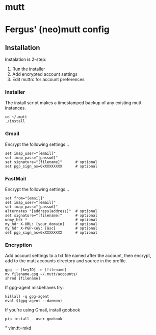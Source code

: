 mutt
====

# Fergus' (neo)mutt config 

## Installation

Instalation is 2-step:

1. Run the installer
2. Add encrypted account settings
3. Edit muttrc for account preferences

### Installer

The install script makes a timestamped backup of any existing mutt instances.

```
cd ~/.mutt
./install
```

### Gmail

Encrypt the following settings...
```
set imap_user="[email]"
set imap_pass="[passwd]"
set signature="[filename]"      # optional
set pgp_sign_as=0xXXXXXXXX      # optional
```

### FastMail

Encrypt the following settings...
```
set from="[email]"
set imap_user="[email]"
set imap_pass="[passwd]"
alternates "[address|address]"  # optional
set signature="[filename]"      # optional
unmy_hdr *                      # optional
my_hdr X-URL: [your_domain]     # optional
my_hdr X-PGP-Key: [asc]         # optional
set pgp_sign_as=0xXXXXXXXX      # optional
```

### Encryption

Add account settings to a txt file named after the account, then encrypt, add to 
the mutt accounts directory and source in the profile.

```
gpg -r [keyID] -e [filename]
mv filename.gpg ~/.mutt/accounts/
shred [filename]
```

If gpg-agent misbehaves try:
```
killall -q gpg-agent
eval $(gpg-agent --daemon)
```

If you're using Gmail, install goobook
```
pip install --user goobook
```

" vim:ft=mkd
